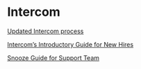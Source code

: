 # Intercom

[Updated Intercom process](Intercom%208bae8441105d449db1d45e121c825e9a/Updated%20Intercom%20process%203cae2d0c1b57491a8fb14a1c20fffc0d.md)

[Intercom’s Introductory Guide for New Hires](Intercom%208bae8441105d449db1d45e121c825e9a/Intercom%E2%80%99s%20Introductory%20Guide%20for%20New%20Hires%201d538d4cb1ea47869dc0e2858d287d84.md)

[Snooze Guide for Support Team](Intercom%208bae8441105d449db1d45e121c825e9a/Snooze%20Guide%20for%20Support%20Team%208afdcd449ff24a348581d9292555b5a1.md)